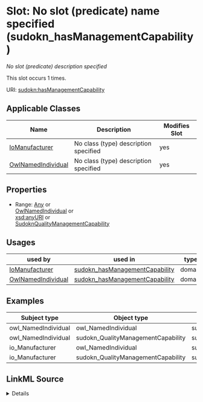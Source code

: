 

# Slot: No slot (predicate) name specified (sudokn_hasManagementCapability)


_No slot (predicate) description specified_






This slot occurs 1 times.


URI: [sudokn:hasManagementCapability](http://asu.edu/semantics/SUDOKN/hasManagementCapability)



<!-- no inheritance hierarchy -->





## Applicable Classes

| Name | Description | Modifies Slot |
| --- | --- | --- |
| [IoManufacturer](../classes/IoManufacturer.md) | No class (type) description specified |  yes  |
| [OwlNamedIndividual](../classes/OwlNamedIndividual.md) | No class (type) description specified |  yes  |







## Properties

* Range: [Any](../classes/Any.md)&nbsp;or&nbsp;<br />[OwlNamedIndividual](../classes/OwlNamedIndividual.md)&nbsp;or&nbsp;<br />[xsd:anyURI](http://www.w3.org/2001/XMLSchema#anyURI)&nbsp;or&nbsp;<br />[SudoknQualityManagementCapability](../classes/SudoknQualityManagementCapability.md)

## Usages

| used by | used in | type | used |
| ---  | --- | --- | --- |
| [IoManufacturer](../classes/IoManufacturer.md) | [sudokn_hasManagementCapability](../slots/sudokn_hasManagementCapability.md) | domain | [sudokn_hasManagementCapability](../slots/sudokn_hasManagementCapability.md) |
| [OwlNamedIndividual](../classes/OwlNamedIndividual.md) | [sudokn_hasManagementCapability](../slots/sudokn_hasManagementCapability.md) | domain | [sudokn_hasManagementCapability](../slots/sudokn_hasManagementCapability.md) |







## Examples

| Subject type | Object type | Example subject | Example object | Occurrences |
| --- | --- | --- | --- | --- |
| owl_NamedIndividual | owl_NamedIndividual | sudokn:/Manufacturer_1 | sudokn:/QualityManagementCapabiliy_1 | 1 |
| owl_NamedIndividual | sudokn_QualityManagementCapability | sudokn:/Manufacturer_1 | sudokn:/QualityManagementCapabiliy_1 | 1 |
| io_Manufacturer | owl_NamedIndividual | sudokn:/Manufacturer_1 | sudokn:/QualityManagementCapabiliy_1 | 1 |
| io_Manufacturer | sudokn_QualityManagementCapability | sudokn:/Manufacturer_1 | sudokn:/QualityManagementCapabiliy_1 | 1 |




## LinkML Source

<details>

```yaml
name: sudokn_hasManagementCapability
annotations:
  count:
    tag: count
    value: 1
description: No slot (predicate) description specified
title: No slot (predicate) name specified
examples:
- object:
    example_object: sudokn:/QualityManagementCapabiliy_1
    example_object_type: owl_NamedIndividual
    example_predicate: sudokn:hasManagementCapability
    example_subject: sudokn:/Manufacturer_1
    example_subject_type: owl_NamedIndividual
- object:
    example_object: sudokn:/QualityManagementCapabiliy_1
    example_object_type: sudokn_QualityManagementCapability
    example_predicate: sudokn:hasManagementCapability
    example_subject: sudokn:/Manufacturer_1
    example_subject_type: owl_NamedIndividual
- object:
    example_object: sudokn:/QualityManagementCapabiliy_1
    example_object_type: owl_NamedIndividual
    example_predicate: sudokn:hasManagementCapability
    example_subject: sudokn:/Manufacturer_1
    example_subject_type: io_Manufacturer
- object:
    example_object: sudokn:/QualityManagementCapabiliy_1
    example_object_type: sudokn_QualityManagementCapability
    example_predicate: sudokn:hasManagementCapability
    example_subject: sudokn:/Manufacturer_1
    example_subject_type: io_Manufacturer
from_schema: sudokn-kg
rank: 1000
domain: sudokn_hasManagementCapability
slot_uri: sudokn:hasManagementCapability
alias: sudokn_hasManagementCapability
domain_of:
- io_Manufacturer
- owl_NamedIndividual
range: Any
any_of:
- range: owl_NamedIndividual
- range: uri
- range: sudokn_QualityManagementCapability

```
</details>